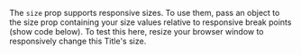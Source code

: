 The `size` prop supports responsive sizes. To use them, pass an object to the size prop containing your size values relative to responsive break points (show code below). To test this here, resize your browser window to responsively change this Title's size.
